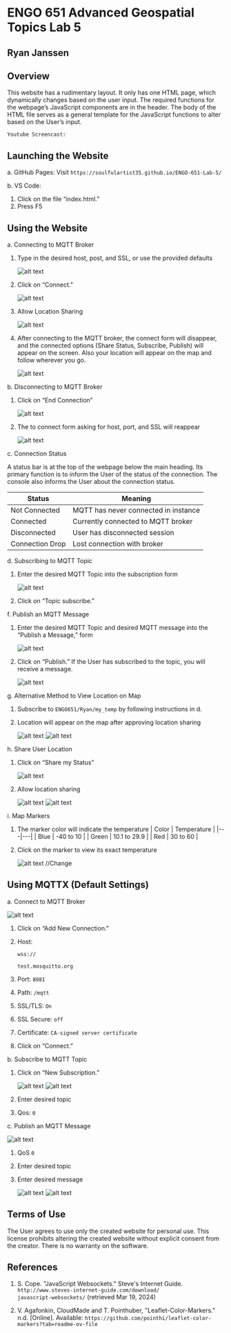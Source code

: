 # ENGO 651 Advanced Geospatial Topics Lab 5

## Ryan Janssen

## Overview

This website has a rudimentary layout. It only has one HTML page, which dynamically changes based on the user input. The required functions for the webpage’s JavaScript components are in the header. The body of the HTML file serves as a general template for the JavaScript functions to alter based on the User’s input.

`Youtube Screencast:`

## Launching the Website

a. GitHub Pages:
    Visit `https://soulfulartist35.github.io/ENGO-651-Lab-5/`

b. VS Code:

1. Click on the file “index.html.”
2. Press F5

## Using the Website

a. Connecting to MQTT Broker

1. Type in the desired host, post, and SSL, or use the provided defaults

   ![alt text](Readme_photos/image-1.png)

2. Click on “Connect.”

   ![alt text](Readme_photos/image-2.png)

3. Allow Location Sharing

   ![alt text](Readme_photos/image-12.png)

4. After connecting to the MQTT broker, the connect form will disappear, and the connected options (Share Status, Subscribe, Publish) will appear on the screen. Also your location will appear on the map and follow wherever you go.

   ![alt text](Readme_photos/image-21.png)

b. Disconnecting to MQTT Broker

1. Click on “End Connection”

   ![alt text](Readme_photos/image-4.png)

2. The to connect form asking for host, port, and SSL will reappear

   ![alt text](Readme_photos/image-5.png)

c. Connection Status

A status bar is at the top of the webpage below the main heading. Its primary function is to inform the User of the status of the connection. The console also informs the User about the connection status.

| Status | Meaning |
|----|----|
| Not Connected | MQTT has never connected in instance |
| Connected | Currently connected to MQTT broker |
| Disconnected | User has disconnected session |
| Connection Drop | Lost connection with broker |

d. Subscribing to MQTT Topic

1. Enter the desired MQTT Topic into the subscription form

   ![alt text](Readme_photos/image-6.png)

2. Click on “Topic subscribe.”
  
f. Publish an MQTT Message

1. Enter the desired MQTT Topic and desired MQTT message into the “Publish a Message,” form

   ![alt text](Readme_photos/image-7.png)

2. Click on “Publish.” If the User has subscribed to the topic, you will receive a message.

   ![alt text](Readme_photos/image-8.png)

g. Alternative Method to View Location on Map

1. Subscribe to `ENGO651/Ryan/my_temp` by following instructions in d.

2. Location will appear on the map after approving location sharing

   ![alt text](Readme_photos/image-12.png)
   ![alt text](Readme_photos/image-10.png)

h. Share User Location

1. Click on “Share my Status”

   ![alt text](Readme_photos/image-11.png)

2. Allow location sharing

   ![alt text](Readme_photos/image-12.png)
   ![alt text](Readme_photos/image-13.png)

i. Map Markers

1. The marker color will indicate the temperature
   | Color | Temperature |
   |---|---|
   | Blue | -40 to 10 |
   | Green | 10.1 to 29.9 |
   | Red | 30 to 60 |

2. Click on the marker to view its exact temperature

   ![alt text](Readme_photos/image-14.png) //Change
  
## Using MQTTX (Default Settings)

a. Connect to MQTT Broker

   ![alt text](Readme_photos/image-15.png)
  
1. Click on “Add New Connection."
2. Host:

   `wss://`

   `test.mosquitto.org`

3. Port: `8081`

4. Path: `/mqtt`

5. SSL/TLS: `On`

6. SSL Secure:  `off`

7. Certificate: `CA-signed server certificate`

8. Click on “Connect.”

b. Subscribe to MQTT Topic

1. Click on “New Subscription.”

   ![alt text](Readme_photos/image-16.png)
   ![alt text](Readme_photos/image-17.png)

2. Enter desired topic
3. Qos: `0`

c. Publish an MQTT Message

   ![alt text](Readme_photos/image-18.png)

1. QoS `0`
2. Enter desired topic
3. Enter desired message

   ![alt text](Readme_photos/image-19.png)
   ![alt text](Readme_photos/image-20.png)

## Terms of Use

The User agrees to use only the created website for personal use. This license prohibits altering the created website without explicit consent from the creator. There is no warranty on the software.

## References

1. S. Cope. "JavaScript Websockets." Steve's Internet Guide. `http://www.steves-internet-guide.com/download/            javascript-websockets/` (retrieved Mar 19, 2024)

2. V. Agafonkin, CloudMade and T. Pointhuber, "Leaflet-Color-Markers." n.d.
[Online]. Available: `https://github.com/pointhi/leaflet-color-markers?tab=readme-ov-file`
